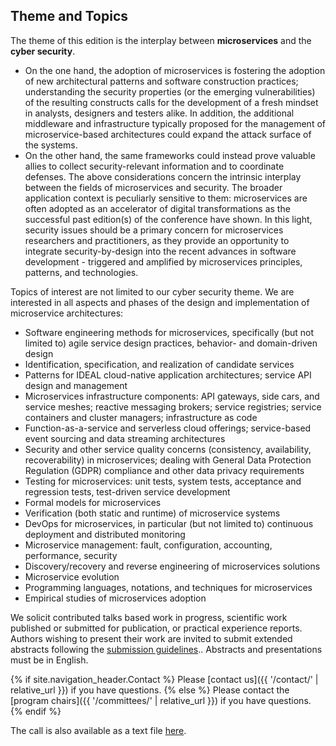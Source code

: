 ## Theme and Topics

The theme of this edition is the interplay between **microservices** and the **cyber security**.

* On the one hand, the adoption of microservices is fostering the adoption of new architectural patterns and software construction practices; understanding the security properties (or the emerging vulnerabilities) of the resulting constructs calls for the development of a fresh mindset in analysts, designers and testers alike. In addition, the additional middleware and infrastructure typically proposed for the management of microservice-based architectures could expand the attack surface of the systems.
* On the other hand, the same frameworks could instead prove valuable allies to collect security-relevant information and to coordinate defenses. The above considerations concern the intrinsic interplay between the fields of microservices and security. The broader application context is peculiarly sensitive to them: microservices are often adopted as an accelerator of digital transformations as the successful past edition(s) of the conference have shown. In this light, security issues should be a primary concern for microservices researchers and practitioners, as they provide an opportunity to integrate security-by-design into the recent advances in software development - triggered and amplified by microservices principles, patterns, and technologies.


Topics of interest are not limited to our cyber security theme. We are interested in all aspects and phases of the design and implementation of microservice architectures:

* Software engineering methods for microservices, specifically (but not limited to) agile service design practices, behavior- and domain-driven design
* Identification, specification, and realization of candidate services
* Patterns for IDEAL cloud-native application architectures; service API design and management
* Microservices infrastructure components: API gateways, side cars, and service meshes; reactive messaging brokers; service registries; service containers and cluster managers; infrastructure as code
* Function-as-a-service and serverless cloud offerings; service-based event sourcing and data streaming architectures
* Security and other service quality concerns (consistency, availability, recoverability) in microservices; dealing with General Data Protection Regulation (GDPR) compliance and other data privacy requirements
* Testing for microservices: unit tests, system tests, acceptance and regression tests, test-driven service development
* Formal models for microservices
* Verification (both static and runtime) of microservice systems
* DevOps for microservices, in particular (but not limited to) continuous deployment and distributed monitoring
* Microservice management: fault, configuration, accounting, performance, security
* Discovery/recovery and reverse engineering of microservices solutions
* Microservice evolution
* Programming languages, notations, and techniques for microservices
* Empirical studies of microservices adoption

We solicit contributed talks based work in progress, scientific work published or submitted for publication, or practical experience reports. Authors wishing to present their work are invited to submit extended abstracts following the <a class="link-to-tab" href="#submission">submission guidelines</a>.. Abstracts and presentations must be in English.

{% if site.navigation_header.Contact %}
Please [contact us]({{ '/contact/' | relative_url }}) if you have questions.
{% else %}
Please contact the [program chairs]({{ '/committees/' | relative_url }}) if you have questions.
{% endif %}

<div class="alert alert-info hidden-print" role="alert">
<span class="glyphicon glyphicon-info-sign"></span> The call is also available as a text file <a href="{{ "/cfp.txt" | relative_url }}">here</a>.
</div>